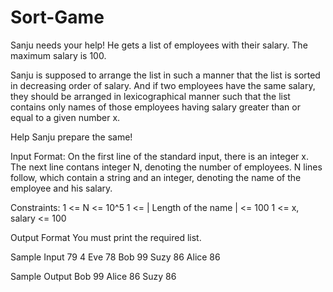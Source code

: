 # Sort-Game

Sanju needs your help! He gets a list of employees with their salary. The maximum salary is 100.

Sanju is supposed to arrange the list in such a manner that the list is sorted in decreasing order of salary. And if two employees have the same salary, they should be arranged in lexicographical manner such that the list contains only names of those employees having salary greater than or equal to a given number x.

Help Sanju prepare the same!

Input Format:
On the first line of the standard input, there is an integer x. The next line contans integer N, denoting the number of employees. N lines follow, which contain a string and an integer, denoting the name of the employee and his salary.

Constraints:
1 <= N <= 10^5 1 <= | Length of the name | <= 100 1 <= x, salary <= 100

Output Format
You must print the required list.

Sample Input
79
4
Eve 78
Bob 99
Suzy 86
Alice 86

Sample Output
Bob 99
Alice 86
Suzy 86
